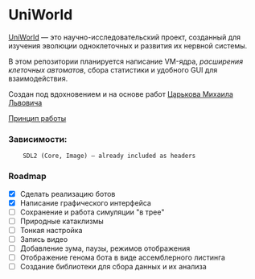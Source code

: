 # UniWorld

[UniWorld](https://github.com/postusername/UniWorld) — это научно-исследовательский проект, созданный для изучения эволюции одноклеточных и развития их нервной системы.

В этом репозитории планируется написание VM-ядра, *расширения клеточных автоматов*, сбора статистики и удобного GUI для взаимодействия.

Создан под вдохновением и на основе работ [Царькова Михаила Львовича](https://web.archive.org/web/20201229000641/https://habr.com/ru/post/418545/)

[Принцип работы](https://github.com/postusername/UniWorld/HowWorks.md)

### Зависимости:
```
	SDL2 (Core, Image) — already included as headers
```

### Roadmap

- [x] Сделать реализацию ботов
- [x] Написание графического интерфейса
- [ ] Сохранение и работа симуляции "в трее"
- [ ] Природные катаклизмы
- [ ] Тонкая настройка
- [ ] Запись видео
- [ ] Добавление зума, паузы, режимов отображения
- [ ] Отображение генома бота в виде ассемблерного листинга
- [ ] Создание библиотеки для сбора данных и их анализа
